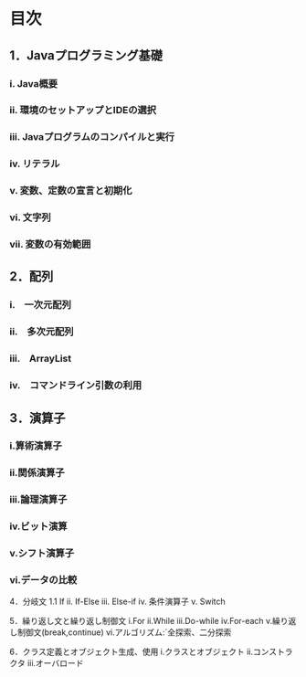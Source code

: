 # 目次
## 1．Javaプログラミング基礎
###     i. Java概要
###     ii. 環境のセットアップとIDEの選択
###     iii. Javaプログラムのコンパイルと実行
###     iv. リテラル
###     v. 変数、定数の宣言と初期化
###     vi. 文字列
###     vii. 変数の有効範囲

## 2．配列
###     i.　一次元配列
###     ii.　多次元配列
###     iii.　ArrayList
###     iv.　コマンドライン引数の利用

## 3．演算子
### i.算術演算子
### ii.関係演算子
### iii.論理演算子
### iv.ビット演算
### v.シフト演算子
### vi.データの比較

4．分岐文
1.1 If
ii. If-Else
iii. Else-if
iv. 条件演算子
v. Switch

5．繰り返し文と繰り返し制御文
i.For
ii.While
iii.Do-while
iv.For-each
v.繰り返し制御文(break,continue)
vi.アルゴリズム:`全探索、二分探索

6．クラス定義とオブジェクト生成、使用
i.クラスとオブジェクト
ii.コンストラクタ
iii.オーバロード
